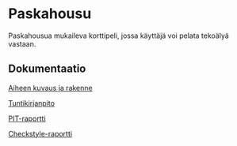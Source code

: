 # Paskahousu

Paskahousua mukaileva korttipeli, jossa käyttäjä voi pelata tekoälyä vastaan.

## Dokumentaatio

[Aiheen kuvaus ja rakenne](dokumentaatio/aiheenmaarittely.md)

[Tuntikirjanpito](dokumentaatio/tuntikirjanpito.md)

[PIT-raportti](https://htmlpreview.github.io/?https://github.com/hanninev/paskahousu/blob/master/dokumentaatio/pit/201612311310/index.html)

[Checkstyle-raportti](https://htmlpreview.github.io/?https://github.com/hanninev/paskahousu/blob/master/dokumentaatio/checkstyle/checkstyle.html)
